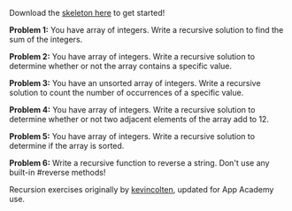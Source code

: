 Download the [skeleton here][skeleton] to get started!

**Problem 1:** You have array of integers. Write a recursive solution to find the
sum of the integers.

**Problem 2:** You have array of integers. Write a recursive solution to determine
whether or not the array contains a specific value.

 **Problem 3:** You have an unsorted array of integers. Write a recursive solution
 to count the number of occurrences of a specific value.
 
 **Problem 4:** You have array of integers. Write a recursive solution to determine
 whether or not two adjacent elements of the array add to 12.

 **Problem 5:** You have array of integers. Write a recursive solution to determine
 if the array is sorted.

 **Problem 6:** Write a recursive function to reverse a string. Don't use any
 built-in #reverse methods!

Recursion exercises originally by
[kevincolten](https://github.com/kevincolten), updated for App Academy
use.

[skeleton]: https://assets.aaonline.io/fullstack/ruby/projects/more_recursion_exercises/more_recursion_exercises.zip
